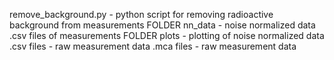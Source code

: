 remove_background.py - python script for removing radioactive background from measurements
FOLDER nn_data - noise normalized data .csv files of measurements
FOLDER plots - plotting of noise normalized data
<compound name>.csv files - raw measurement data 
<compound name>.mca files - raw measurement data 
